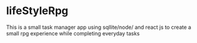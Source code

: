 # lifeStyleRpg
This is a small task manager app using sqllite/node/ and react js to create a small rpg experience while completing everyday tasks
